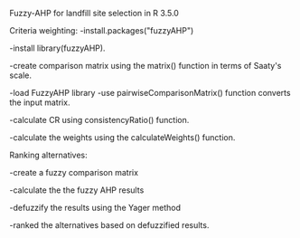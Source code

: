 Fuzzy-AHP for landfill site selection in R 3.5.0



Criteria weighting: -install.packages("fuzzyAHP") 

-install library(fuzzyAHP). 

-create comparison matrix using the matrix() function in terms of Saaty's scale. 

-load FuzzyAHP library -use pairwiseComparisonMatrix() function converts the input matrix.

-calculate CR using consistencyRatio() function.

-calculate the weights using the calculateWeights() function.




Ranking alternatives:

-create a fuzzy comparison matrix 

-calculate the the fuzzy AHP results 

-defuzzify the results using the Yager method 

-ranked the alternatives based on defuzzified results.
